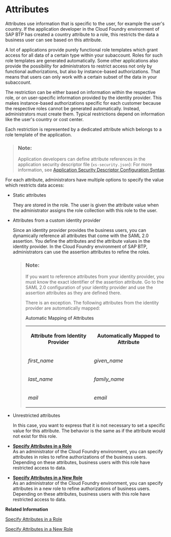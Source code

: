 <!-- loio713f52ac36a041ef8fdc72560d6cfbcd -->

# Attributes

Attributes use information that is specific to the user, for example the user's country. If the application developer in the Cloud Foundry environment of SAP BTP has created a country attribute to a role, this restricts the data a business user can see based on this attribute.

A lot of applications provide purely functional role templates which grant access for all data of a certain type within your subaccount. Roles for such role templates are generated automatically. Some other applications also provide the possibility for administrators to restrict access not only by functional authorizations, but also by instance-based authorizations. That means that users can only work with a certain subset of the data in your subaccount.

The restriction can be either based on information within the respective role, or on user-specific information provided by the identity provider. This makes instance-based authorizations specific for each customer because the respective roles cannot be generated automatically. Instead, administrators must create them. Typical restrictions depend on information like the user's country or cost center.

Each restriction is represented by a dedicated attribute which belongs to a role template of the application.

> ### Note:  
> Application developers can define attribute references in the application security descriptor file \(`xs-security.json`\): For more information, see [Application Security Descriptor Configuration Syntax](../30-development/Application_Security_Descriptor_Configuration_Syntax_517895a.md).

For each attribute, administrators have multiple options to specify the value which restricts data access:

-   Static attributes

    They are stored in the role. The user is given the attribute value when the administrator assigns the role collection with this role to the user.

-   Attributes from a custom identity provider

    Since an identity provider provides the business users, you can dynamically reference all attributes that come with the SAML 2.0 assertion. You define the attributes and the attribute values in the identity provider. In the Cloud Foundry environment of SAP BTP, administrators can use the assertion attributes to refine the roles.

    > ### Note:  
    > If you want to reference attributes from your identity provider, you must know the exact identifier of the assertion attribute. Go to the SAML 2.0 configuration of your identity provider and use the assertion attributes as they are defined there.
    > 
    > There is an exception. The following attributes from the identity provider are automatically mapped:
    > 
    > <a name="loio713f52ac36a041ef8fdc72560d6cfbcd__table_qxk_j43_vlb"/>Automatic Mapping of Attributes
    > 
    > 
    > <table>
    > <tr>
    > <th>
    > 
    > Attribute from Identity Provider
    > 
    > 
    > 
    > </th>
    > <th>
    > 
    > Automatically Mapped to Attribute
    > 
    > 
    > 
    > </th>
    > </tr>
    > <tr>
    > <td>
    > 
    >  *first\_name* 
    > 
    > 
    > 
    > </td>
    > <td>
    > 
    >  *given\_name* 
    > 
    > 
    > 
    > </td>
    > </tr>
    > <tr>
    > <td>
    > 
    >  *last\_name* 
    > 
    > 
    > 
    > </td>
    > <td>
    > 
    >  *family\_name* 
    > 
    > 
    > 
    > </td>
    > </tr>
    > <tr>
    > <td>
    > 
    >  *mail* 
    > 
    > 
    > 
    > </td>
    > <td>
    > 
    >  *email* 
    > 
    > 
    > 
    > </td>
    > </tr>
    > </table>

-   Unrestricted attributes

    In this case, you want to express that it is not necessary to set a specific value for this attribute. The behavior is the same as if the attribute would not exist for this role.


-   **[Specify Attributes in a Role](Specify_Attributes_in_a_Role_4827f0b.md "As an administrator of the Cloud
                                Foundry
		environment, you can specify attributes in roles to refine authorizations of the business
		users. Depending on these attributes, business users with this role have restricted access
		to data.")**  
As an administrator of the Cloud Foundry environment, you can specify attributes in roles to refine authorizations of the business users. Depending on these attributes, business users with this role have restricted access to data.
-   **[Specify Attributes in a New Role](Specify_Attributes_in_a_New_Role_ab089a9.md "As an administrator of the Cloud
                                Foundry
		environment, you can specify attributes in a new role to refine authorizations of business
		users. Depending on these attributes, business users with this role have restricted access
		to data.")**  
As an administrator of the Cloud Foundry environment, you can specify attributes in a new role to refine authorizations of business users. Depending on these attributes, business users with this role have restricted access to data.

**Related Information**  


[Specify Attributes in a Role](Specify_Attributes_in_a_Role_4827f0b.md "As an administrator of the Cloud Foundry environment, you can specify attributes in roles to refine authorizations of the business users. Depending on these attributes, business users with this role have restricted access to data.")

[Specify Attributes in a New Role](Specify_Attributes_in_a_New_Role_ab089a9.md "As an administrator of the Cloud Foundry environment, you can specify attributes in a new role to refine authorizations of business users. Depending on these attributes, business users with this role have restricted access to data.")

